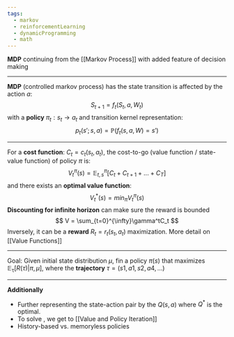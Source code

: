 ```yaml
---
tags:
  - markov
  - reinforcementLearning
  - dynamicProgramming
  - math
---
```

**MDP** continuing from the [[Markov Process]] with added feature of decision making
___
**MDP** (controlled markov process) has the state transition is affected by the action $a$: 
$$
S_{t+1}=f_t(S_t,a,W_t)
$$
with a **policy** $\pi_t: s_t \to a_t$ and transition kernel representation: 
$$
p_t(s';s,a)=\mathbb{P}(f_t(s,a,W)=s')
$$
___
For a **cost function**: $C_t = c_t(s_t,a_t)$, the cost-to-go (value function / state-value function) of policy $\pi$ is: 
$$
V_t^\pi(s)=\mathbb{E}_{t,s}^\pi[C_t+C_{t+1}+...+C_T]
$$
and there exists an **optimal value function**: 
$$
V_t^*(s)=min_\pi V_t^\pi(s)
$$
**Discounting for infinite horizon** can make sure the reward is bounded
$$
V = \sum_{t=0}^{\infty}\gamma^tC_t
$$
Inversely, it can be a **reward** $R_t=r_t(s_t,a_t)$ maximization. More detail on [[Value Functions]]
___
Goal: Given initial state distribution $\mu$, fin a policy $\pi(s)$ that maximizes $\mathbb{E_{\tau}}[R(\tau)|\pi,\mu]$, where the **trajectory** $\tau=(s1,a1,s2,a4,...)$
___
**Additionally**
- Further representing the state-action pair by the $Q(s,a)$ where $Q^*$ is the optimal.
- To solve , we get to [[Value and Policy Iteration]]
- History-based vs. memoryless policies
